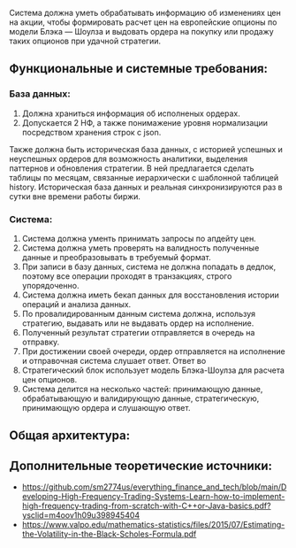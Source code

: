 Система должна уметь обрабатывать информацию об изменениях цен на акции, чтобы формировать расчет цен на европейские опционы по модели Блэка — Шоулза и выдовать ордера на покупку или продажу таких опционов при удачной стратегии.

## Функциональные и системные требования:
### База данных:
1) Должна храниться информация об исполненых ордерах.
2) Допускается 2 НФ, а также понимажение уровня нормализации посредством хранения строк с json. 

Также должна быть историческая база данных, с историей успешных и неуспешных ордеров для возможность аналитики, выделения паттернов и обновления стратегии. В ней предлагается сделать таблицы по месяцам, связанные иерархически с шаблонной таблицей history. Историческая база данных и реальная синхронизируются раз в сутки вне времени работы биржи.
### Система:
1) Система должна ументь принимать запросы по апдейту цен.
2) Система должна уметь проверять на валидность полученные данные и преобразовывать в требуемый формат.
3) При записи в базу данных, система не должна попадать в дедлок, поэтому все операции проходят в транзакциях, строго упорядоченно.
4) Система должна иметь бекап данных для восстановления истории операций и анализа данных.
5) По провалидированным данным система должна, используя стратегию, выдавать или не выдавать ордер на исполнение.
6) Полученный результат стратегии отправляется в очередь на отправку.
7) При достижении своей очереди, ордер отправляется на исполнение и отправочная система слушает ответ. Ответ во
8) Стратегический блок использует модель Блэка-Шоулза для расчета цен опционов.
9) Система делится на несколько частей: принимающую данные, обрабатывающую и валидирующую данные, стратегическую, принимающую ордера и слушающую ответ.
## Общая архитектура:


## Дополнительные теоретические источники:
- https://github.com/sm2774us/everything_finance_and_tech/blob/main/Developing-High-Frequency-Trading-Systems-Learn-how-to-implement-high-frequency-trading-from-scratch-with-C++or-Java-basics.pdf?ysclid=m4oov1h09u398945404
- https://www.valpo.edu/mathematics-statistics/files/2015/07/Estimating-the-Volatility-in-the-Black-Scholes-Formula.pdf

